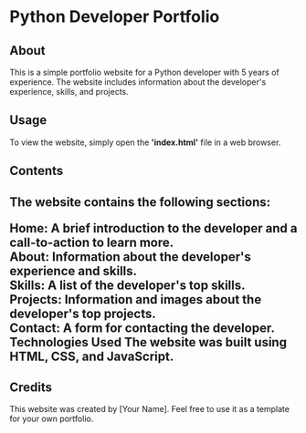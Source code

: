 <h1>Python Developer Portfolio</h1>
<h2>About</h2>
<p>This is a simple portfolio website for a Python developer with 5 years of experience. The website includes information about the developer's experience, skills, and projects.<p>

<h2>Usage</h2>
<p>To view the website, simply open the  <b>'index.html'</b> file in a web browser.<p>

<h2>Contents<h2>
The website contains the following sections:

<b>Home:</b> A brief introduction to the developer and a call-to-action to learn more.<br>
<b>About:</b> Information about the developer's experience and skills.<br>
<b>Skills:</b> A list of the developer's top skills.<br>
<b>Projects:</b> Information and images about the developer's top projects.<br>
<b>Contact:</b> A form for contacting the developer.
Technologies Used
The website was built using HTML, CSS, and JavaScript.

<h2>Credits</h2>
This website was created by [Your Name]. Feel free to use it as a template for your own portfolio.
